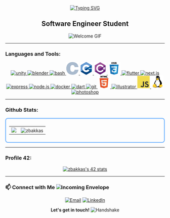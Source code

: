<div align="center">
<a href="https://git.io/typing-svg"><img src="https://readme-typing-svg.demolab.com?font=Fira+Code&size=30&pause=1000&color=0EF713&width=435&lines=Hello+world!%2C+I'm+Zouhir+bakkas" alt="Typing SVG" /></a>

<h2>Software Engineer Student</h2>

<img src="https://media3.giphy.com/media/v1.Y2lkPTc5MGI3NjExNXBmOGwzajU0YTBxbnJ6a29iazl4cGxrMHg0dmVrejM0aHlmemtuNyZlcD12MV9pbnRlcm5hbF9naWZfYnlfaWQmY3Q9Zw/bGgsc5mWoryfgKBx1u/giphy.gif" width="300" alt="Welcome GIF">
</div>

<hr>

<h3 align="left">Languages and Tools:</h3>
<p align="center">
<a href="https://unity.com/" target="_blank" rel="noreferrer"> <img src="https://skillicons.dev/icons?i=unity&theme=dark" alt="unity" width="40" height="40"/> </a>
<a href="https://www.blender.org/" target="_blank" rel="noreferrer"> <img src="https://cdn.jsdelivr.net/gh/devicons/devicon/icons/blender/blender-original.svg" alt="blender" width="40" height="40"/> </a>
<a href="https://www.gnu.org/software/bash/" target="_blank" rel="noreferrer"> <img src="https://bashlogo.com/img/symbol/svg/full_colored_light.svg" alt="bash" width="40" height="40"/> </a> 
<a href="https://www.cprogramming.com/" target="_blank" rel="noreferrer"> <img src="https://raw.githubusercontent.com/devicons/devicon/master/icons/c/c-original.svg" alt="c" width="40" height="40"/> </a>
<a href="https://www.w3schools.com/cpp/" target="_blank" rel="noreferrer"> <img src="https://raw.githubusercontent.com/devicons/devicon/master/icons/cplusplus/cplusplus-original.svg" alt="cplusplus" width="40" height="40"/> </a>
<a href="https://www.w3schools.com/cs/" target="_blank" rel="noreferrer"> <img src="https://raw.githubusercontent.com/devicons/devicon/master/icons/csharp/csharp-original.svg" alt="csharp" width="40" height="40"/> </a>
<a href="https://www.w3schools.com/css/" target="_blank" rel="noreferrer"> <img src="https://raw.githubusercontent.com/devicons/devicon/master/icons/css3/css3-original-wordmark.svg" alt="css3" width="40" height="40"/> </a>
<a href="https://flutter.dev" target="_blank" rel="noreferrer"> <img src="https://www.vectorlogo.zone/logos/flutterio/flutterio-icon.svg" alt="flutter" width="40" height="40"/> </a>
  <a href="https://nextjs.org/" target="_blank" rel="noreferrer"> <img src="https://skillicons.dev/icons?i=nextjs&theme=dark" alt="next.js" width="40" height="40"/> </a>
    <a href="https://expressjs.com/" target="_blank" rel="noreferrer"> <img src="https://skillicons.dev/icons?i=express&theme=dark" alt="express" width="40" height="40"/> </a>
  <a href="https://nodejs.org/en" target="_blank" rel="noreferrer"> <img src="https://www.svgrepo.com/show/452075/node-js.svg" alt="node.js" width="40" height="40"/> </a>
  <a href="https://flutter.dev" target="_blank" rel="noreferrer"> <img src="https://www.svgrepo.com/show/303231/docker-logo.svg" alt="docker" width="40" height="40"/> </a>
  <a href="https://dart.dev/" target="_blank" rel="noreferrer"> <img src="https://cdn.jsdelivr.net/gh/devicons/devicon/icons/dart/dart-original.svg" alt="dart" width="40" height="40"/> </a>
  <a href="https://git-scm.com/" target="_blank" rel="noreferrer"> <img src="https://www.vectorlogo.zone/logos/git-scm/git-scm-icon.svg" alt="git" width="40" height="40"/> </a>
<a href="https://www.w3.org/html/" target="_blank" rel="noreferrer"> <img src="https://raw.githubusercontent.com/devicons/devicon/master/icons/html5/html5-original-wordmark.svg" alt="html5" width="40" height="40"/> </a> <a href="https://www.adobe.com/in/products/illustrator.html" target="_blank" rel="noreferrer"> <img src="https://www.vectorlogo.zone/logos/adobe_illustrator/adobe_illustrator-icon.svg" alt="illustrator" width="40" height="40"/> </a>
<a href="https://developer.mozilla.org/en-US/docs/Web/JavaScript" target="_blank" rel="noreferrer"> <img src="https://raw.githubusercontent.com/devicons/devicon/master/icons/javascript/javascript-original.svg" alt="javascript" width="40" height="40"/> </a> 
<a href="https://www.linux.org/" target="_blank" rel="noreferrer"> <img src="https://raw.githubusercontent.com/devicons/devicon/master/icons/linux/linux-original.svg" alt="linux" width="40" height="40"/>
</a> <a href="https://www.photoshop.com/en" target="_blank" rel="noreferrer"> <img src="https://upload.wikimedia.org/wikipedia/commons/thumb/a/af/Adobe_Photoshop_CC_icon.svg/120px-Adobe_Photoshop_CC_icon.svg.png" alt="photoshop" width="40" height="40"/> </a> 


<hr>
<h3 align="left">Github Stats:</h3>

<div align="center" style="border: 2px solid #58a6ff; padding: 10px; border-radius: 8px;">
  <table>
    <tr>
      <td>
       <img align="left" src="https://github-readme-stats.vercel.app/api?username=zbakkas&show_icons=true&locale=en&hide=issues&bg_color=1d1f21&text_color=c9d1d9&title_color=58a6ff&icon_color=79ff97" />
      </td>
      <td>
        <img align="center" src="https://github-readme-stats.vercel.app/api/top-langs?username=zbakkas&show_icons=true&locale=en&layout=compact&bg_color=1d1f21&text_color=c9d1d9&title_color=58a6ff&icon_color=79ff97" alt="zbakkas" />
      </td>
    </tr>
  </table>
</div>


<hr>
<h3 align="left">Profile 42:</h3>
 

<div align="center">
 <a  href="https://github.com/oakoudad/badge42"><img src="https://badge.mediaplus.ma/greenbinary/zbakkas" alt="zbakkas's 42 stats" /></a>
</div>

<hr>
<h3> 📫 Connect with Me <img src="https://raw.githubusercontent.com/Tarikul-Islam-Anik/Telegram-Animated-Emojis/main/Objects/Incoming%20Envelope.webp" alt="Incoming Envelope" width="25" height="25" /img> </h3>

<div align="center">

[![Email](https://img.shields.io/badge/Email-D14836?style=for-the-badge&logo=gmail&logoColor=white)](mailto:zouhirbakkas.com@gmail.com) [![LinkedIn](https://img.shields.io/badge/LinkedIn-0A66C2?style=for-the-badge&logo=linkedin&logoColor=white)](https://www.linkedin.com/in/zouhir-bakkas-0b083a16b/)

  <b> Let's get in touch!</b> <img src="https://raw.githubusercontent.com/Tarikul-Islam-Anik/Telegram-Animated-Emojis/main/People/Handshake.webp" alt="Handshake" width="25" height="25" />

</div>
